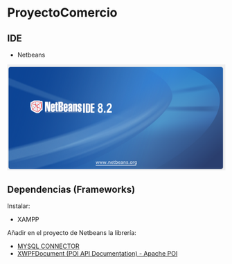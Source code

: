 # ProyectoComercio

## IDE
- Netbeans

![imagen](https://github.com/marlenelisvas/ProyectoComercio/blob/main/images/netbeans_vs.png)


## Dependencias (Frameworks)
Instalar:
- XAMPP

Añadir en el proyecto de Netbeans la librería:
- [MYSQL CONNECTOR](https://dev.mysql.com/downloads/connector/j/)
- [XWPFDocument (POI API Documentation) - Apache POI](https://mvnrepository.com/artifact/org.apache.poi/poi-ooxml/5.2.3)



